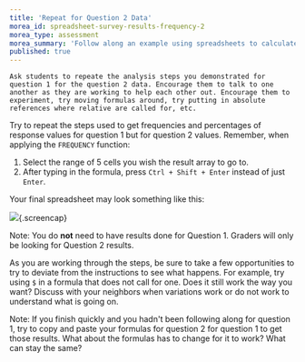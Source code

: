 ```yaml
---
title: 'Repeat for Question 2 Data'
morea_id: spreadsheet-survey-results-frequency-2
morea_type: assessment
morea_summary: 'Follow along an example using spreadsheets to calculate the frequencies of responses to a survey'
published: true
---
```

``` facilitator-guide
Ask students to repeate the analysis steps you demonstrated for question 1 for the question 2 data. Encourage them to talk to one another as they are working to help each other out. Encourage them to experiment, try moving formulas around, try putting in absolute references where relative are called for, etc.
```

Try to repeat the steps used to get frequencies and percentages of
response values for question 1 but for question 2 values. Remember,
when applying the `FREQUENCY` function:

1. Select the range of 5 cells you wish the result array to go to.
2. After typing in the formula, press `Ctrl + Shift + Enter` instead of just `Enter`.

Your final spreadsheet may look something like this:

![](pix/survey_analysis-final.png){.screencap}

Note: You do **not** need to have results done for Question 1. Graders
will only be looking for Question 2 results.

As you are working through the steps, be sure to take a few
opportunities to try to deviate from the instructions to see what
happens. For example, try using `$` in a formula that does not call
for one. Does it still work the way you want? Discuss with your
neighbors when variations work or do not work to understand what is
going on.

Note: If you finish quickly and you hadn't been following along for
question 1, try to copy and paste your formulas for question 2 for
question 1 to get those results. What about the formulas has to change
for it to work? What can stay the same?
